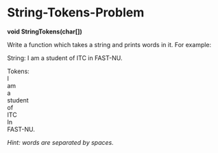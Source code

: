 # String-Tokens-Problem
**void StringTokens(char[])** <br/>

Write a function which takes a string and prints words in it. For example:<br/>

String: I am a student of ITC in FAST-NU.<br/>

Tokens:<br/>
I<br/>
am<br/>
a<br/>
student<br/>
of<br/>
ITC<br/>
In<br/>
FAST-NU.<br/>

*Hint: words are separated by spaces.*
